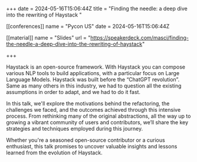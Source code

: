 +++
date = 2024-05-16T15:06:44Z
title = "Finding the needle: a deep dive into the rewriting of Haystack "


[[conferences]]
name = "Pycon US"
date = 2024-05-16T15:06:44Z

[[material]]
name = "Slides"
url  = "https://speakerdeck.com/masci/finding-the-needle-a-deep-dive-into-the-rewriting-of-haystack"

+++

Haystack is an open-source framework. With Haystack you can compose various NLP tools to build applications, with a
particular focus on Large Language Models. Haystack was built before the “ChatGPT revolution”. Same as many others in
this industry, we had to question all the existing assumptions in order to adapt, and we had to do it fast.

In this talk, we'll explore the motivations behind the refactoring, the challenges we faced, and the outcomes achieved
through this intensive process. From rethinking many of the original abstractions, all the way up to growing a vibrant
community of users and contributors, we’ll share the key strategies and techniques employed during this journey.

Whether you're a seasoned open-source contributor or a curious enthusiast, this talk promises to uncover valuable
insights and lessons learned from the evolution of Haystack.
